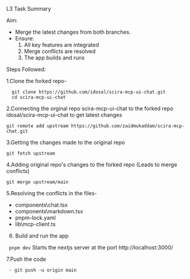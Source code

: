 L3 Task Summary

Aim:
- Merge the latest changes from both branches.
- Ensure:
  1. All key features are integrated
  2. Merge conflicts are resolved
  3. The app builds and runs

Steps Followed:

1.Clone the forked repo-
```
  git clone https://github.com/idosal/scira-mcp-ui-chat.git
  cd scira-mcp-ui-chat
```

2.Connecting the orginal repo scira-mcp-ui-chat to the forked repo idosal/scira-mcp-ui-chat to get latest changes 

```
git remote add upstream https://github.com/zaidmukaddam/scira-mcp-chat.git 
```

3.Getting the changes made to the original repo 

``` git fetch upstream  ```

4.Adding original repo's changes to the forked repo (Leads to merge conflicts)

``` git merge upstream/main ```

5.Resolving the conflicts in the files-
 
 - components\chat.tsx
 - components\markdown.tsx
 - pnpm-lock.yaml
 - lib\mcp-client.ts

6. Build and run the app

``` pnpm dev```
Starts the nextjs server at the port http://localhost:3000/ 

7.Push the code 

``` git remote add origin https://github.com/rutujakenjalkar/IntershipTestAssignment.git
 - git push -u origin main
```

